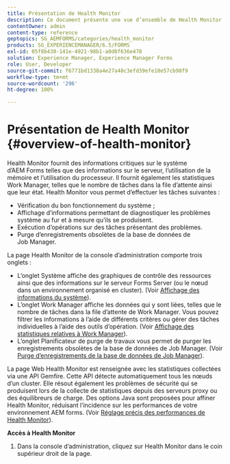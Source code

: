 ```yaml
---
title: Présentation de Health Monitor
description: Ce document présente une vue d’ensemble de Health Monitor et donne des informations sur la manière dont vous pouvez y accéder.
contentOwner: admin
content-type: reference
geptopics: SG_AEMFORMS/categories/health_monitor
products: SG_EXPERIENCEMANAGER/6.5/FORMS
exl-id: 05f8b430-141e-4921-98b1-a0d8f636e478
solution: Experience Manager, Experience Manager Forms
role: User, Developer
source-git-commit: f6771bd1338a4e27a48c3efd39efe18e57cb98f9
workflow-type: tm+mt
source-wordcount: '296'
ht-degree: 100%

---
```


# Présentation de Health Monitor {#overview-of-health-monitor}

Health Monitor fournit des informations critiques sur le système d’AEM Forms telles que des informations sur le serveur, l’utilisation de la mémoire et l’utilisation du processeur. Il fournit également les statistiques Work Manager, telles que le nombre de tâches dans la file d’attente ainsi que leur état. Health Monitor vous permet d’effectuer les tâches suivantes :

* Vérification du bon fonctionnement du système ;
* Affichage d’informations permettant de diagnostiquer les problèmes système au fur et à mesure qu’ils se produisent.
* Exécution d’opérations sur des tâches présentant des problèmes.
* Purge d’enregistrements obsolètes de la base de données de Job Manager.

La page Health Monitor de la console d’administration comporte trois onglets :

* L’onglet Système affiche des graphiques de contrôle des ressources ainsi que des informations sur le serveur Forms Server (ou le nœud dans un environnement organisé en cluster). (Voir [Affichage des informations du système](/help/forms/using/admin-help/view-system-information.md#view-system-information)).
* L’onglet Work Manager affiche les données qui y sont liées, telles que le nombre de tâches dans la file d’attente de Work Manager. Vous pouvez filtrer les informations à l’aide de différents critères ou gérer des tâches individuelles à l’aide des outils d’opération. (Voir [Affichage des statistiques relatives à Work Manager](/help/forms/using/admin-help/view-statistics-related-manager.md#view-statistics-related-to-work-manager)).
* L’onglet Planificateur de purge de travaux vous permet de purger les enregistrements obsolètes de la base de données de Job Manager. (Voir [Purge d’enregistrements de la base de données de Job Manager](/help/forms/using/admin-help/purge-records-job-manager-database.md#purge-records-from-the-job-manager-database)).

La page Web Health Monitor est renseignée avec les statistiques collectées via une API Gemfire. Cette API détecte automatiquement tous les nœuds d’un cluster. Elle résout également les problèmes de sécurité qui se produisent lors de la collecte de statistiques depuis des serveurs proxy ou des équilibreurs de charge. Des options Java sont proposées pour affiner Health Monitor, réduisant l’incidence sur les performances de votre environnement AEM forms. (Voir [Réglage précis des performances de Health Monitor](/help/forms/using/admin-help/fine-tuning-health-monitor-performance.md#fine-tuning-health-monitor-performance)).

**Accès à Health Monitor**

1. Dans la console d’administration, cliquez sur Health Monitor dans le coin supérieur droit de la page.
